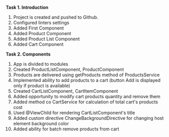 **Task 1.  Introduction**

1. Project is created and pushed to Github.   
2. Configured linters settings
3. Added First Component
4. Added Product Component
5. Added Product List Component
6. Added Cart Component 

**Task 2. Components**
1. App is divided to modules
2. Created ProductListComponent, ProductComponent
3. Products are delivered using getProducts method of ProductsService
4. Implemented ability to add products to a cart (button Add is displayed only if product is available)
5. Created CartListComponent, CartItemComponent
6. Added opportunity to modify cart products quantity and remove them
7. Added method co CartService for calculation of total cart's products cost
8. Used @ViewChild for rendering CartListComponent's title
9. Added custom directive ChangeBackgroundDirective for changing host element background color
10. Added ability for batch remove products from cart
